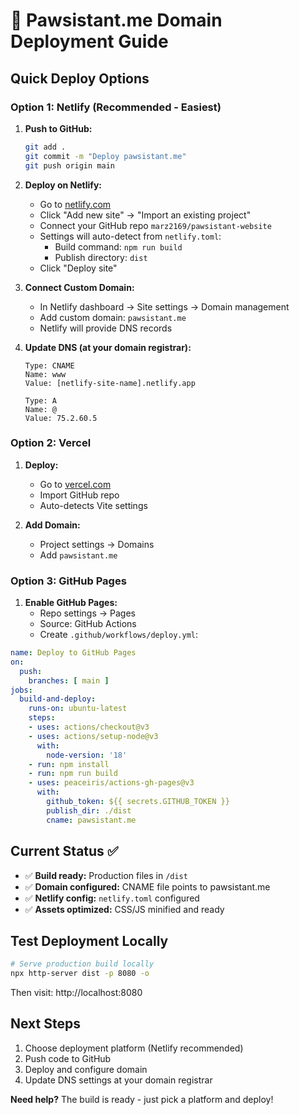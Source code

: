 # 🚀 Pawsistant.me Domain Deployment Guide

## Quick Deploy Options

### Option 1: Netlify (Recommended - Easiest)

1. **Push to GitHub:**
   ```bash
   git add .
   git commit -m "Deploy pawsistant.me"
   git push origin main
   ```

2. **Deploy on Netlify:**
   - Go to [netlify.com](https://netlify.com)
   - Click "Add new site" → "Import an existing project"
   - Connect your GitHub repo `marz2169/pawsistant-website`
   - Settings will auto-detect from `netlify.toml`:
     - Build command: `npm run build`
     - Publish directory: `dist`
   - Click "Deploy site"

3. **Connect Custom Domain:**
   - In Netlify dashboard → Site settings → Domain management
   - Add custom domain: `pawsistant.me`
   - Netlify will provide DNS records

4. **Update DNS (at your domain registrar):**
   ```
   Type: CNAME
   Name: www
   Value: [netlify-site-name].netlify.app
   
   Type: A
   Name: @
   Value: 75.2.60.5
   ```

### Option 2: Vercel

1. **Deploy:**
   - Go to [vercel.com](https://vercel.com)
   - Import GitHub repo
   - Auto-detects Vite settings

2. **Add Domain:**
   - Project settings → Domains
   - Add `pawsistant.me`

### Option 3: GitHub Pages

1. **Enable GitHub Pages:**
   - Repo settings → Pages
   - Source: GitHub Actions
   - Create `.github/workflows/deploy.yml`:

```yaml
name: Deploy to GitHub Pages
on:
  push:
    branches: [ main ]
jobs:
  build-and-deploy:
    runs-on: ubuntu-latest
    steps:
    - uses: actions/checkout@v3
    - uses: actions/setup-node@v3
      with:
        node-version: '18'
    - run: npm install
    - run: npm run build
    - uses: peaceiris/actions-gh-pages@v3
      with:
        github_token: ${{ secrets.GITHUB_TOKEN }}
        publish_dir: ./dist
        cname: pawsistant.me
```

## Current Status ✅

- ✅ **Build ready:** Production files in `/dist`
- ✅ **Domain configured:** CNAME file points to pawsistant.me
- ✅ **Netlify config:** `netlify.toml` configured
- ✅ **Assets optimized:** CSS/JS minified and ready

## Test Deployment Locally

```bash
# Serve production build locally
npx http-server dist -p 8080 -o
```

Then visit: http://localhost:8080

## Next Steps

1. Choose deployment platform (Netlify recommended)
2. Push code to GitHub 
3. Deploy and configure domain
4. Update DNS settings at your domain registrar

**Need help?** The build is ready - just pick a platform and deploy!

